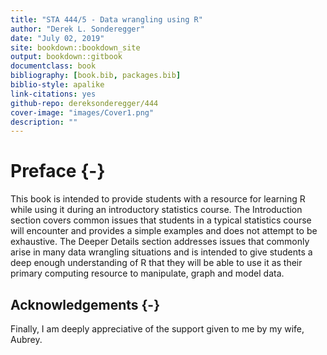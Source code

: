 ```yaml
--- 
title: "STA 444/5 - Data wrangling using R"
author: "Derek L. Sonderegger"
date: "July 02, 2019"
site: bookdown::bookdown_site
output: bookdown::gitbook
documentclass: book
bibliography: [book.bib, packages.bib]
biblio-style: apalike
link-citations: yes
github-repo: dereksonderegger/444
cover-image: "images/Cover1.png"
description: ""
---
```


# Preface {-}
This book is intended to provide students with a resource for learning R while using it during an introductory statistics course. The Introduction section covers common issues that students in a typical statistics course will encounter and provides a simple examples and does not attempt to be exhaustive. The Deeper Details section addresses issues that commonly arise in many data wrangling situations and is intended to give students a deep enough understanding of R that they will be able to use it as their primary computing resource to manipulate, graph and model data.


## Acknowledgements {-}
Finally, I am deeply appreciative of the support given to me by my wife, Aubrey.


